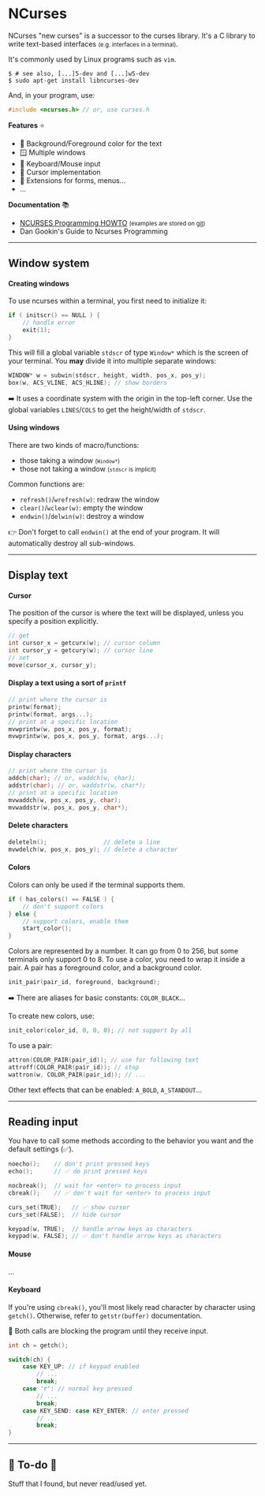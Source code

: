 # NCurses

<div class="row row-cols-md-2"><div>

NCurses "new curses" is a successor to the curses library. It's a C library to write text-based interfaces <small>(e.g. interfaces in a terminal)</small>.

It's commonly used by Linux programs such as `vim`.

```shell!
$ # see also, [...]5-dev and [...]w5-dev
$ sudo apt-get install libncurses-dev
```

And, in your program, use:

```c
#include <ncurses.h> // or, use curses.h
```
</div><div>

**Features** ⭐

* 🎨 Background/Foreground color for the text
* 🪟 Multiple windows
* 🎹 Keyboard/Mouse input
* 🎯 Cursor implementation
* 🐸 Extensions for forms, menus...
* ...

**Documentation** 📚

* [NCURSES Programming HOWTO](https://tldp.org/HOWTO/NCURSES-Programming-HOWTO/intro.html) <small>(examples are stored on [git](https://github.com/tony/NCURSES-Programming-HOWTO-examples))</small>
* Dan Gookin's Guide to Ncurses Programming
</div></div>

<hr class="sep-both">

## Window system

<div class="row row-cols-md-2"><div>

#### Creating windows

To use ncurses within a terminal, you first need to initialize it:

```c
if ( initscr() == NULL ) {
    // handle error
    exit(1);
}
```

This will fill a global variable `stdscr` of type `Window*` which is the screen of your terminal. You **may** divide it into multiple separate windows:

```cpp
WINDOW* w = subwin(stdscr, height, width, pos_x, pos_y);
box(w, ACS_VLINE, ACS_HLINE); // show borders
```

➡️ It uses a coordinate system with the origin in the top-left corner. Use the global variables `LINES`/`COLS` to get the height/width of `stdscr`.
</div><div>

#### Using windows

There are two kinds of macro/functions:

* those taking a window <small>(`Window*`)</small>
* those not taking a window <small>(`stdscr` is implicit)</small>

Common functions are:

* `refresh()`/`wrefresh(w)`: redraw the window
* `clear()`/`wclear(w)`: empty the window
* `endwin()`/`delwin(w)`: destroy a window

👉 Don't forget to call `endwin()` at the end of your program. It will automatically destroy all sub-windows.
</div></div>

<hr class="sep-both">

## Display text

<div class="row row-cols-md-2"><div>

#### Cursor

The position of the cursor is where the text will be displayed, unless you specify a position explicitly.

```c
// get
int cursor_x = getcurx(w); // cursor column
int cursor_y = getcury(w); // cursor line
// set
move(cursor_x, cursor_y);
```

#### Display a text using a sort of `printf`

```c
// print where the cursor is
printw(format);
printw(format, args...);
// print at a specific location
mvwprintw(w, pos_x, pos_y, format);
mvwprintw(w, pos_x, pos_y, format, args...);
```

#### Display characters

```c
// print where the cursor is
addch(char); // or, waddch(w, char); 
addstr(char); // or, waddstr(w, char*);
// print at a specific location
mvwaddch(w, pos_x, pos_y, char);
mvwaddstr(w, pos_x, pos_y, char*);
```

#### Delete characters

```c
deleteln();                // delete a line
mvwdelch(w, pos_x, pos_y); // delete a character
```
</div><div>

#### Colors

Colors can only be used if the terminal supports them.

```c
if ( has_colors() == FALSE ) {
    // don't support colors
} else {
    // support colors, enable them
    start_color();
}
```

Colors are represented by a number. It can go from 0 to 256, but some terminals only support 0 to 8. To use a color, you need to wrap it inside a pair. A pair has a foreground color, and a background color.

```cpp
init_pair(pair_id, foreground, background);
```

➡️ There are aliases for basic constants: `COLOR_BLACK`...

To create new colors, use:

```cpp
init_color(color_id, 0, 0, 0); // not support by all
```

To use a pair:

```cpp
attron(COLOR_PAIR(pair_id)); // use for following text
attroff(COLOR_PAIR(pair_id)); // stop
wattron(w, COLOR_PAIR(pair_id)); // ...
```

Other text effects that can be enabled: `A_BOLD`, `A_STANDOUT`...
</div></div>

<hr class="sep-both">

## Reading input

<div class="row row-cols-md-2"><div>

You have to call some methods according to the behavior you want and the default settings (✅).

```cpp
noecho();    // don't print pressed keys
echo();      // ✅ do print pressed keys

nocbreak();  // wait for <enter> to process input
cbreak();    // ✅ don't wait for <enter> to process input

curs_set(TRUE);   // ✅ show cursor
curs_set(FALSE);  // hide cursor

keypad(w, TRUE);  // handle arrow keys as characters
keypad(w, FALSE); // ✅ don't handle arrow keys as characters
```

#### Mouse

...

</div><div>

#### Keyboard

If you're using `cbreak()`, you'll most likely read character by character using `getch()`. Otherwise, refer to `getstr(buffer)` documentation.

🤖 Both calls are blocking the program until they receive input.

```c
int ch = getch();

switch(ch) {
    case KEY_UP: // if keypad enabled
        // ...
        break;
    case 'r': // normal key pressed
        // ...
        break;
    case KEY_SEND: case KEY_ENTER: // enter pressed
        // ...
        break;
}
```
</div></div>

<hr class="sep-both">

## 👻 To-do 👻

Stuff that I found, but never read/used yet.

<div class="row row-cols-md-2"><div>
</div><div>
</div></div>